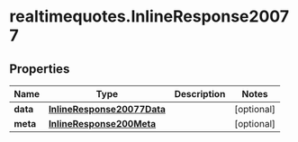 # realtimequotes.InlineResponse20077

## Properties

Name | Type | Description | Notes
------------ | ------------- | ------------- | -------------
**data** | [**InlineResponse20077Data**](InlineResponse20077Data.md) |  | [optional] 
**meta** | [**InlineResponse200Meta**](InlineResponse200Meta.md) |  | [optional] 


